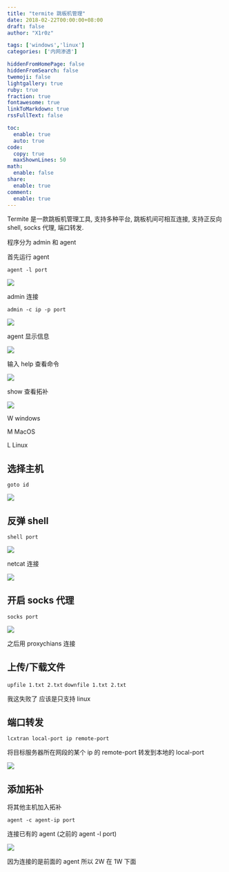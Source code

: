 ```yaml
---
title: "termite 跳板机管理"
date: 2018-02-22T00:00:00+08:00
draft: false
author: "X1r0z"

tags: ['windows','linux']
categories: ['内网渗透']

hiddenFromHomePage: false
hiddenFromSearch: false
twemoji: false
lightgallery: true
ruby: true
fraction: true
fontawesome: true
linkToMarkdown: true
rssFullText: false

toc:
  enable: true
  auto: true
code:
  copy: true
  maxShownLines: 50
math:
  enable: false
share:
  enable: true
comment:
  enable: true
---
```



Termite 是一款跳板机管理工具, 支持多种平台, 跳板机间可相互连接, 支持正反向 shell, socks 代理, 端口转发.

<!--more-->

程序分为 admin 和 agent

首先运行 agent

`agent -l port`

![](http://exp10it-1252109039.cossh.myqcloud.com/2018/02/22/1519283903.jpg)

admin 连接

`admin -c ip -p port`

![](http://exp10it-1252109039.cossh.myqcloud.com/2018/02/22/1519283908.jpg)

agent 显示信息

![](http://exp10it-1252109039.cossh.myqcloud.com/2018/02/22/1519283913.jpg)

输入 help 查看命令

![](http://exp10it-1252109039.cossh.myqcloud.com/2018/02/22/1519283941.jpg)

show 查看拓补

![](http://exp10it-1252109039.cossh.myqcloud.com/2018/02/22/1519284082.jpg)

W windows

M MacOS

L Linux

## 选择主机

`goto id`

![](http://exp10it-1252109039.cossh.myqcloud.com/2018/02/22/1519284166.jpg)

## 反弹 shell

`shell port`

![](http://exp10it-1252109039.cossh.myqcloud.com/2018/02/22/1519284183.jpg)

netcat 连接

![](http://exp10it-1252109039.cossh.myqcloud.com/2018/02/22/1519284198.jpg)

## 开启 socks 代理

`socks port`

![](http://exp10it-1252109039.cossh.myqcloud.com/2018/02/22/1519284236.jpg)

之后用 proxychians 连接

## 上传/下载文件

`upfile 1.txt 2.txt`
`downfile 1.txt 2.txt`

我这失败了 应该是只支持 linux

## 端口转发

`lcxtran local-port ip remote-port`

将目标服务器所在网段的某个 ip 的 remote-port 转发到本地的 local-port

![](http://exp10it-1252109039.cossh.myqcloud.com/2018/02/22/1519284366.jpg)

## 添加拓补

将其他主机加入拓补

`agent -c agent-ip port`

连接已有的 agent (之前的 agent -l port)

![](http://exp10it-1252109039.cossh.myqcloud.com/2018/02/22/1519284476.jpg)

因为连接的是前面的 agent 所以 2W 在 1W 下面